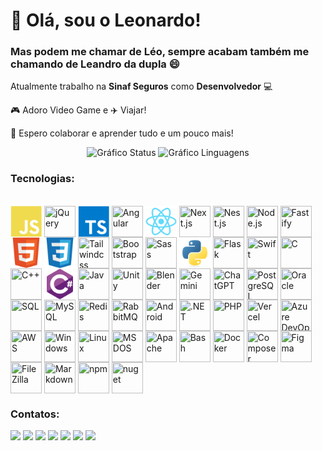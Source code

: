# 👋 Olá, sou o Leonardo!
### Mas podem me chamar de Léo, sempre acabam também me chamando de Leandro da dupla 😄

Atualmente trabalho na **Sinaf Seguros** como **Desenvolvedor** 💻

🎮 Adoro Video Game e ✈️ Viajar!

🚀 Espero colaborar e aprender tudo e um pouco mais!

<div align="center">
  <img src="https://github-readme-stats.vercel.app/api?username=leonardojgm&hide_title=false&hide_rank=false&show_icons=true&include_all_commits=true&count_private=true&disable_animations=false&theme=algolia&locale=pt-br&hide_border=false&order=1" height="200" title="Gráfico Status" alt="Gráfico Status"  />
  <img src="https://github-readme-stats.vercel.app/api/top-langs?username=leonardojgm&locale=pt-br&hide_title=false&layout=compact&card_width=320&langs_count=5&theme=algolia&hide_border=false&order=2" height="200" title="Gráfico Linguagens" alt="Gráfico Linguagens"  />
</div>

### Tecnologias:

<div style="display: inline_block"><br>
	<img align="center" title="Js" height="50" width="50" src="https://raw.githubusercontent.com/devicons/devicon/master/icons/javascript/javascript-plain.svg">
	<img align="center" title="jQuery" height="50" width="50" src="https://cdn.jsdelivr.net/gh/devicons/devicon@latest/icons/jquery/jquery-original.svg" />
	<img align="center" title="Ts" height="50" width="50" src="https://raw.githubusercontent.com/devicons/devicon/master/icons/typescript/typescript-plain.svg">
	<img align="center" title="Angular" height="50" width="50" src="https://cdn.jsdelivr.net/gh/devicons/devicon@latest/icons/angularjs/angularjs-original.svg">
	<img align="center" title="React" height="50" width="50" src="https://raw.githubusercontent.com/devicons/devicon/master/icons/react/react-original.svg">
	<img align="center" title="Next.js" height="50" width="50" src="https://cdn.jsdelivr.net/gh/devicons/devicon@latest/icons/nextjs/nextjs-original.svg">
	<img align="center" title="Nest.js" height="50" width="50" src="https://cdn.jsdelivr.net/gh/devicons/devicon@latest/icons/nestjs/nestjs-original.svg">
	<img align="center" title="Node.js" height="50" width="50" src="https://cdn.jsdelivr.net/gh/devicons/devicon@latest/icons/nodejs/nodejs-original.svg">
	<img align="center" title="Fastify" height="50" width="50" src="https://cdn.jsdelivr.net/gh/devicons/devicon@latest/icons/fastify/fastify-original.svg" />
	<img align="center" title="HTML5" height="50" width="50" src="https://raw.githubusercontent.com/devicons/devicon/master/icons/html5/html5-original.svg">
	<img align="center" title="CSS3" height="50" width="50" src="https://raw.githubusercontent.com/devicons/devicon/master/icons/css3/css3-original.svg">
	<img align="center" title="Tailwindcss" height="50" width="50" src="https://cdn.jsdelivr.net/gh/devicons/devicon@latest/icons/tailwindcss/tailwindcss-original.svg">
	<img align="center" title="Bootstrap" height="50" width="50" src="https://cdn.jsdelivr.net/gh/devicons/devicon@latest/icons/bootstrap/bootstrap-original.svg">
	<img align="center" title="Sass" height="50" width="50" src="https://cdn.jsdelivr.net/gh/devicons/devicon@latest/icons/sass/sass-original.svg" />
	<img align="center" title="Python" height="50" width="50" src="https://raw.githubusercontent.com/devicons/devicon/master/icons/python/python-original.svg">
	<img align="center" title="Flask" height="50" width="50" src="https://cdn.jsdelivr.net/gh/devicons/devicon@latest/icons/flask/flask-original.svg" />
	<img align="center" title="Swift" height="50" width="50" src="https://cdn.jsdelivr.net/gh/devicons/devicon@latest/icons/swift/swift-original.svg" />
	<img align="center" title="C" height="50" width="50" src="https://cdn.jsdelivr.net/gh/devicons/devicon@latest/icons/c/c-original.svg">
	<img align="center" title="C++" height="50" width="50" src="https://cdn.jsdelivr.net/gh/devicons/devicon@latest/icons/cplusplus/cplusplus-original.svg">
	<img align="center" title="Csharp" height="50" width="50" src="https://raw.githubusercontent.com/devicons/devicon/master/icons/csharp/csharp-original.svg">
	<img align="center" title="Java" height="50" width="50" src="https://cdn.jsdelivr.net/gh/devicons/devicon@latest/icons/java/java-original.svg">
	<img align="center" title="Unity" height="50" width="50" src="https://cdn.jsdelivr.net/gh/devicons/devicon@latest/icons/unity/unity-original.svg">
	<img align="center" title="Blender" height="50" width="50" src="https://cdn.jsdelivr.net/gh/devicons/devicon@latest/icons/blender/blender-original.svg">
	<img align="center" title="Gemini" height="50" width="50" src="https://uxwing.com/wp-content/themes/uxwing/download/brands-and-social-media/google-gemini-icon.png">
	<img align="center" title="ChatGPT" height="50" width="50" src="https://uxwing.com/wp-content/themes/uxwing/download/brands-and-social-media/chatgpt-icon.png">
	<img align="center" title="PostgreSQL" height="50" width="50" src="https://cdn.jsdelivr.net/gh/devicons/devicon@latest/icons/postgresql/postgresql-original.svg">
	<img align="center" title="Oracle" height="50" width="50" src="https://cdn.jsdelivr.net/gh/devicons/devicon@latest/icons/oracle/oracle-original.svg">
	<img align="center" title="SQL" height="50" width="50" src="https://cdn.jsdelivr.net/gh/devicons/devicon@latest/icons/azuresqldatabase/azuresqldatabase-original.svg">
	<img align="center" title="MySQL" height="50" width="50" src="https://cdn.jsdelivr.net/gh/devicons/devicon@latest/icons/mysql/mysql-original.svg">
	<img align="center" title="Redis" height="50" width="50" src="https://cdn.jsdelivr.net/gh/devicons/devicon@latest/icons/redis/redis-original.svg">
	<img align="center" title="RabbitMQ" height="50" width="50" src="https://cdn.jsdelivr.net/gh/devicons/devicon@latest/icons/rabbitmq/rabbitmq-original.svg" />
	<img align="center" title="Android" height="50" width="50" src="https://cdn.jsdelivr.net/gh/devicons/devicon@latest/icons/android/android-original.svg">
	<img align="center" title=".NET" height="50" width="50" src="https://cdn.jsdelivr.net/gh/devicons/devicon@latest/icons/dotnetcore/dotnetcore-original.svg">
	<img align="center" title="PHP" height="50" width="50" src="https://cdn.jsdelivr.net/gh/devicons/devicon@latest/icons/php/php-original.svg">
	<img align="center" title="Vercel" height="50" width="50" src="https://cdn.jsdelivr.net/gh/devicons/devicon@latest/icons/vercel/vercel-original.svg" />
	<img align="center" title="Azure DevOps" height="50" width="50" src="https://cdn.jsdelivr.net/gh/devicons/devicon@latest/icons/azuredevops/azuredevops-original.svg">
	<img align="center" title="AWS" height="50" width="50" src="https://cdn.jsdelivr.net/gh/devicons/devicon@latest/icons/amazonwebservices/amazonwebservices-original-wordmark.svg">
	<img align="center" title="Windows" height="50" width="50" src="https://cdn.jsdelivr.net/gh/devicons/devicon@latest/icons/windows11/windows11-original.svg">
	<img align="center" title="Linux" height="50" width="50" src="https://cdn.jsdelivr.net/gh/devicons/devicon@latest/icons/linux/linux-original.svg">
	<img align="center" title="MSDOS" height="50" width="50" src="https://cdn.jsdelivr.net/gh/devicons/devicon@latest/icons/msdos/msdos-original.svg" />
	<img align="center" title="Apache" height="50" width="50"src="https://cdn.jsdelivr.net/gh/devicons/devicon@latest/icons/apache/apache-original.svg" />
	<img align="center" title="Bash" height="50" width="50" src="https://cdn.jsdelivr.net/gh/devicons/devicon@latest/icons/bash/bash-original.svg" />
	<img align="center" title="Docker" height="50" width="50" src="https://cdn.jsdelivr.net/gh/devicons/devicon@latest/icons/docker/docker-original.svg"" />
	<img align="center" title="Composer" height="50" width="50" src="https://cdn.jsdelivr.net/gh/devicons/devicon@latest/icons/composer/composer-original.svg" />
	<img align="center" title="Figma" height="50" width="50" src="https://cdn.jsdelivr.net/gh/devicons/devicon@latest/icons/figma/figma-original.svg" />
	<img align="center" title="FileZilla" height="50" width="50" src="https://cdn.jsdelivr.net/gh/devicons/devicon@latest/icons/filezilla/filezilla-original.svg" />
	<img align="center" title="Markdown" height="50" width="50" src="https://cdn.jsdelivr.net/gh/devicons/devicon@latest/icons/markdown/markdown-original.svg" />
	<img align="center" title="npm" height="50" width="50" src="https://cdn.jsdelivr.net/gh/devicons/devicon@latest/icons/npm/npm-original-wordmark.svg" />
	<img align="center" title="nuget" height="50" width="50" src="https://cdn.jsdelivr.net/gh/devicons/devicon@latest/icons/nuget/nuget-original.svg" />
</div>
  
### Contatos:
 
<div>
	<a href="https://www.facebook.com/cookie.maia" target="_blank"><img src="https://img.shields.io/badge/Facebook-1877F2?style=for-the-badge&logo=facebook&logoColor=white" target="_blank"></a>
	<a href="https://www.instagram.com/cookie.maia" target="_blank"><img src="https://img.shields.io/badge/-Instagram-%23E4405F?style=for-the-badge&logo=instagram&logoColor=white" target="_blank"></a>
	<a href="mailto:leonardojgmaia@gmail.com"><img src="https://img.shields.io/badge/Gmail-D14836?style=for-the-badge&logo=gmail&logoColor=white" target="_blank"></a>
	<a href="https://www.linkedin.com/in/leonardo-maia" target="_blank"><img src="https://img.shields.io/badge/-LinkedIn-%230077B5?style=for-the-badge&logo=linkedin&logoColor=white" target="_blank"></a>
	<a href="https://x.com/leonardojgm" target="_blank"><img src="https://img.shields.io/badge/X-000000?style=for-the-badge&logo=x&logoColor=white" target="_blank"></a> 
	<a href="https://cursos.alura.com.br/user/lgarcia4" target="_blank"><img src="https://img.shields.io/badge/Alura-172B4D?style=for-the-badge&logo=academia&logoColor=black" target="_blank"></a> 
	<a href="https://github.com/leonardojgm" target="_blank"><img src="https://img.shields.io/badge/GitHub-100000?style=for-the-badge&logo=github&logoColor=white" target="_blank"></a> 
</div>
